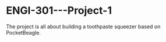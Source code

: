 # ENGI-301---Project-1
The project is all about building a toothpaste squeezer based on PocketBeagle. 
